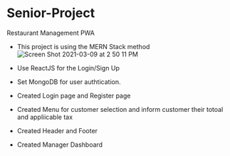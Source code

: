 # Senior-Project

Restaurant Management PWA

* This project is using the MERN Stack method
![Screen Shot 2021-03-09 at 2 50 11 PM](https://user-images.githubusercontent.com/49082278/110529460-4a764e00-80e7-11eb-9813-3c47ce7253f8.png)

* Use ReactJS for the Login/Sign Up 
* Set MongoDB for user authtication.
* Created Login page and Register page
* Created Menu for customer selection and inform customer their totoal and appliicable tax
* Created Header and Footer
* Created Manager Dashboard 
